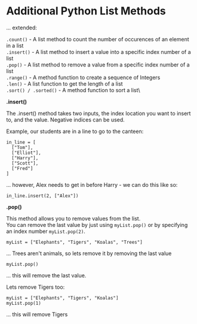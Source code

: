 # Additional Python List Methods

... extended:

`.count()` - A list method to count the number of occurences of an element in a list\
`.insert()` - A list method to insert a value into a specific index number of a list\
`.pop()` - A list method to remove a value from a specific index number of a list\
`.range()` - A method function to create a sequence of Integers\
`.len()` - A list function to get the length of a list\
`.sort() / .sorted()` - A method function to sort a list\

**.insert()**

The .insert() method takes two inputs, the index location you want to insert to, and the value. Negative indices can be used.

Example, our students are in a line to go to the canteen:

```
in_line = [
  ["Tom"],
  ["Elliot"],
  ["Harry"],
  ["Scott"],
  ["Fred"]
]
```
... however, Alex needs to get in before Harry - we can do this like so:

```
in_line.insert(2, ["Alex"])
```

**.pop()**

This method allows you to remove values from the list.\
You can remove the last value by just using `myList.pop()` or by specifying an index number `myList.pop(2)`.

```
myList = ["Elephants", "Tigers", "Koalas", "Trees"]
```
... Trees aren't animals, so lets remove it by removing the last value
```
myList.pop()
```
... this will remove the last value.

Lets remove Tigers too:
```
myList = ["Elephants", "Tigers", "Koalas"]
myList.pop(1)
```
... this will remove Tigers
